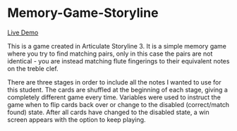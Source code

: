 # Memory-Game-Storyline

<a href="https://itsdani.me/portfolio/sl/memorygame/story.html">Live Demo</a>

This is a game created in Articulate Storyline 3. It is a simple memory game where you try to find matching pairs, only in this case the pairs are not identical - you are instead matching flute fingerings to their equivalent notes on the treble clef.

There are three stages in order to include all the notes I wanted to use for this student. The cards are shuffled at the beginning of each stage, giving a completely different game every time. Variables were used to instruct the game when to flip cards back over or change to the disabled (correct/match found) state. After all cards have changed to the disabled state, a win screen appears with the option to keep playing.
